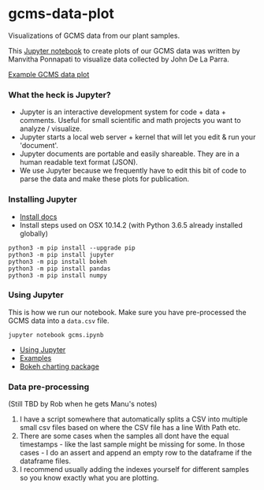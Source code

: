# gcms-data-plot
Visualizations of GCMS data from our plant samples.

This [Jupyter notebook](https://jupyter.org/) to create plots of our GCMS data was written by Manvitha Ponnapati to visualize data collected by John De La Parra.

[Example GCMS data plot](plot.html)

### What the heck is Jupyter?
- Jupyter is an interactive development system for code + data + comments. Useful for small scientific and math projects you want to analyze / visualize.
- Jupyter starts a local web server + kernel that will let you edit & run your 'document'.
- Jupyter documents are portable and easily shareable.  They are in a human readable text format (JSON).
- We use Jupyter because we frequently have to edit this bit of code to parse the data and make these plots for publication.


### Installing Jupyter
- [Install docs](https://jupyter.org/install)
- Install steps used on OSX 10.14.2 (with Python 3.6.5 already installed globally)
```
python3 -m pip install --upgrade pip
python3 -m pip install jupyter
python3 -m pip install bokeh
python3 -m pip install pandas
python3 -m pip install numpy
```

### Using Jupyter
This is how we run our notebook.  Make sure you have pre-processed the GCMS data into a `data.csv` file.
```
jupyter notebook gcms.ipynb
```
- [Using Jupyter](https://jupyter-notebook.readthedocs.io/en/stable/)
- [Examples](https://nbviewer.jupyter.org/github/jupyter/notebook/tree/master/docs/source/examples/Notebook/)
- [Bokeh charting package](https://bokeh.pydata.org/en/latest/docs/user_guide/plotting.html)

### Data pre-processing 
(Still TBD by Rob when he gets Manu's notes)

1. I have a script somewhere that automatically splits a CSV into multiple small csv files based on where the CSV file has a line With Path etc.
2. There are some cases when the samples all dont have the equal timestamps - like the last sample might be missing for some. In those cases - I do an assert and append an empty row to the dataframe if the dataframe files.
3. I recommend usually adding the indexes yourself for different samples so you know exactly what you are plotting.



